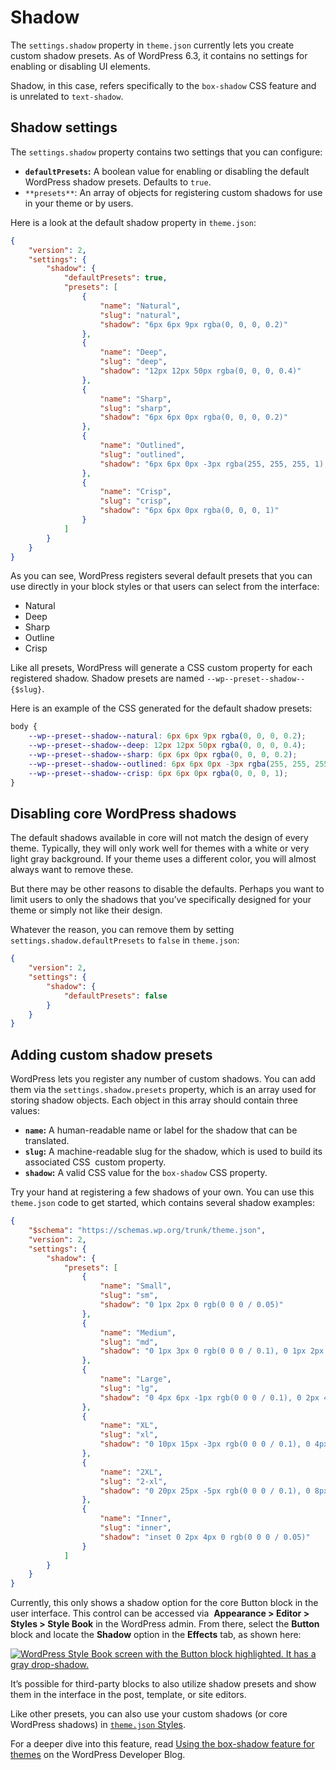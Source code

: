 # Shadow

The `settings.shadow` property in `theme.json` currently lets you create custom shadow presets. As of WordPress 6.3, it contains no settings for enabling or disabling UI elements.

Shadow, in this case, refers specifically to the `box-shadow` CSS feature and is unrelated to `text-shadow`.

## Shadow settings

The `settings.shadow` property contains two settings that you can configure:

*   **`defaultPresets`:** A boolean value for enabling or disabling the default WordPress shadow presets. Defaults to `true`.
*   `**presets**`: An array of objects for registering custom shadows for use in your theme or by users.

Here is a look at the default shadow property in `theme.json`:

```json
{
	"version": 2,
	"settings": {
		"shadow": {
			"defaultPresets": true,
			"presets": [
				{
					"name": "Natural",
					"slug": "natural",
					"shadow": "6px 6px 9px rgba(0, 0, 0, 0.2)"
				},
				{
					"name": "Deep",
					"slug": "deep",
					"shadow": "12px 12px 50px rgba(0, 0, 0, 0.4)"
				},
				{
					"name": "Sharp",
					"slug": "sharp",
					"shadow": "6px 6px 0px rgba(0, 0, 0, 0.2)"
				},
				{
					"name": "Outlined",
					"slug": "outlined",
					"shadow": "6px 6px 0px -3px rgba(255, 255, 255, 1), 6px 6px rgba(0, 0, 0, 1)"
				},
				{
					"name": "Crisp",
					"slug": "crisp",
					"shadow": "6px 6px 0px rgba(0, 0, 0, 1)"
				}
			]
		}
	}
}
```

As you can see, WordPress registers several default presets that you can use directly in your block styles or that users can select from the interface:

*   Natural
*   Deep
*   Sharp
*   Outline
*   Crisp

Like all presets, WordPress will generate a CSS custom property for each registered shadow. Shadow presets are named `--wp--preset--shadow--{$slug}`.

Here is an example of the CSS generated for the default shadow presets:

```css
body {
	--wp--preset--shadow--natural: 6px 6px 9px rgba(0, 0, 0, 0.2);
	--wp--preset--shadow--deep: 12px 12px 50px rgba(0, 0, 0, 0.4);
	--wp--preset--shadow--sharp: 6px 6px 0px rgba(0, 0, 0, 0.2);
	--wp--preset--shadow--outlined: 6px 6px 0px -3px rgba(255, 255, 255, 1), 6px 6px rgba(0, 0, 0, 1);
	--wp--preset--shadow--crisp: 6px 6px 0px rgba(0, 0, 0, 1);
}
```

## Disabling core WordPress shadows

The default shadows available in core will not match the design of every theme. Typically, they will only work well for themes with a white or very light gray background. If your theme uses a different color, you will almost always want to remove these.

But there may be other reasons to disable the defaults. Perhaps you want to limit users to only the shadows that you’ve specifically designed for your theme or simply not like their design.

Whatever the reason, you can remove them by setting `settings.shadow.defaultPresets` to `false` in `theme.json`:

```json
{
	"version": 2,
	"settings": {
		"shadow": {
			"defaultPresets": false
		}
	}
}
```

## Adding custom shadow presets

WordPress lets you register any number of custom shadows. You can add them via the `settings.shadow.presets` property, which is an array used for storing shadow objects. Each object in this array should contain three values:

*   **`name`:** A human-readable name or label for the shadow that can be translated.
*   **`slug`:** A machine-readable slug for the shadow, which is used to build its associated CSS  custom property.
*   **`shadow`:** A valid CSS value for the `box-shadow` CSS property.

Try your hand at registering a few shadows of your own. You can use this `theme.json` code to get started, which contains several shadow examples:

```json
{
	"$schema": "https://schemas.wp.org/trunk/theme.json",
	"version": 2,
	"settings": {
		"shadow": {
			"presets": [
				{
					"name": "Small",
					"slug": "sm",
					"shadow": "0 1px 2px 0 rgb(0 0 0 / 0.05)"
				},
				{
					"name": "Medium",
					"slug": "md",
					"shadow": "0 1px 3px 0 rgb(0 0 0 / 0.1), 0 1px 2px -1px rgb(0 0 0 / 0.1)"
				},
				{
					"name": "Large",
					"slug": "lg",
					"shadow": "0 4px 6px -1px rgb(0 0 0 / 0.1), 0 2px 4px -2px rgb(0 0 0 / 0.1)"
				},
				{
					"name": "XL",
					"slug": "xl",
					"shadow": "0 10px 15px -3px rgb(0 0 0 / 0.1), 0 4px 6px -4px rgb(0 0 0 / 0.1)"
				},
				{
					"name": "2XL",
					"slug": "2-xl",
					"shadow": "0 20px 25px -5px rgb(0 0 0 / 0.1), 0 8px 10px -6px rgb(0 0 0 / 0.1)"
				},
				{
					"name": "Inner",
					"slug": "inner",
					"shadow": "inset 0 2px 4px 0 rgb(0 0 0 / 0.05)"
				}
			]
		}
	}
}
```

Currently, this only shows a shadow option for the core Button block in the user interface. This control can be accessed via  **Appearance > Editor > Styles > Style Book** in the WordPress admin. From there, select the **Button** block and locate the **Shadow** option in the **Effects** tab, as shown here:

[![WordPress Style Book screen with the Button block highlighted. It has a gray drop-shadow.](https://i0.wp.com/developer.wordpress.org/files/2023/10/shadow-ui-buttons.jpg?resize=2048%2C1066&ssl=1)](https://i0.wp.com/developer.wordpress.org/files/2023/10/shadow-ui-buttons.jpg?ssl=1)

It’s possible for third-party blocks to also utilize shadow presets and show them in the interface in the post, template, or site editors.

Like other presets, you can also use your custom shadows (or core WordPress shadows) in [`theme.json` Styles](https://developer.wordpress.org/themes/global-settings-and-styles/styles).

For a deeper dive into this feature, read [Using the box-shadow feature for themes](https://developer.wordpress.org/news/2023/01/using-the-box-shadow-feature-for-themes/) on the WordPress Developer Blog.